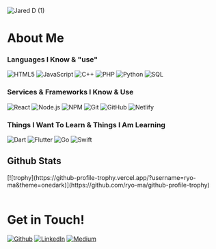 ![Jared D (1)](https://user-images.githubusercontent.com/77640905/111035427-87448c80-83e8-11eb-84c2-3d50eb5ebb5b.png)
<h1>About Me</h1>
<h3>Languages I Know & "use"</h3>

![HTML5](https://img.shields.io/badge/-HTML5-000000?style=flat&logo=HTML5)
![JavaScript](https://img.shields.io/badge/-JavaScript-000000?style=flat&logo=javascript)
![C++](https://img.shields.io/badge/-C++-000000?style=flat&logo=c++)
![PHP](https://img.shields.io/badge/-PHP-000000?style=flat&logo=php)
![Python](https://img.shields.io/badge/-Python-000000?style=flat&logo=python)
![SQL](https://img.shields.io/badge/-SQL-000000?style=flat&logo=MySQL)

<h3>Services & Frameworks I Know & Use</h3>

![React](https://img.shields.io/badge/-React-000000?style=flat&logo=React&logoColor=61DAFB)
![Node.js](https://img.shields.io/badge/-Node.js-000000?style=flat&logo=node.js&logoColor=339933)
![NPM](https://img.shields.io/badge/-NPM-000000?style=flat&logo=npm&logoColor=339933)
![Git](https://img.shields.io/badge/-Git-000000?style=flat&logo=git&logoColor=F05032)
![GitHub](https://img.shields.io/badge/-GitHub-000000?style=flat&logo=github&logoColor=339933)
![Netlify](https://img.shields.io/badge/-Netlify-000000?style=flat&logo=netlify&logoColor=F05032)


<h3>Things I Want To Learn & Things I Am Learning</h3>


![Dart](https://img.shields.io/badge/-Dart-000000?style=flat&logo=dart&logoColor=339933)
![Flutter](https://img.shields.io/badge/-Flutter-000000?style=flat&logo=flutter&logoColor=339933)
![Go](https://img.shields.io/badge/-Go-000000?style=flat&logo=go&logoColor=339933)
![Swift](https://img.shields.io/badge/-Swift-000000?style=flat&logo=swift&logoColor=339933)
<h2> Github Stats </h2>
[![trophy](https://github-profile-trophy.vercel.app/?username=ryo-ma&theme=onedark)](https://github.com/ryo-ma/github-profile-trophy)
<br><br>
<h1> Get in Touch! </h1>
<p><a href="https://github.com/JDuggal760" target="_blank"><img alt="Github" src="https://img.shields.io/badge/GitHub-%2312100E.svg?&style=for-the-badge&logo=Github&logoColor=white" /></a> 
 <a href="https://www.linkedin.com/in/jared-duggal-a902191b9/" target="_blank"><img alt="LinkedIn" src="https://img.shields.io/badge/linkedin-%230077B5.svg?&style=for-the-badge&logo=linkedin&logoColor=white" /></a> <a href="https://reviewtech.medium.com/" target="_blank"><img alt="Medium" src="https://img.shields.io/badge/medium-%2312100E.svg?&style=for-the-badge&logo=medium&logoColor=white" /></a> 
</p>
